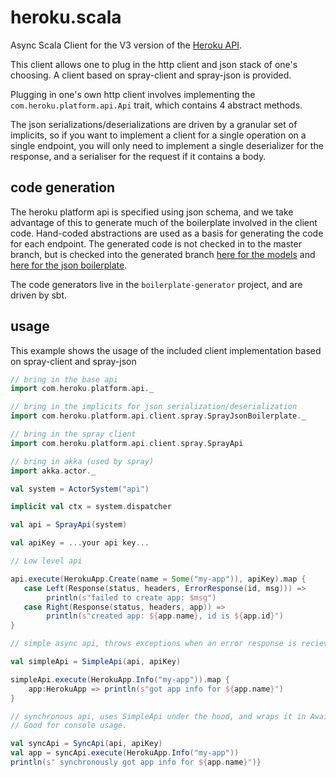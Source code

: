 # heroku.scala

Async Scala Client for the V3 version of the [Heroku API](https://devcenter.heroku.com/articles/platform-api-reference).

This client allows one to plug in the http client and json stack of one's choosing. A client based on spray-client and spray-json is provided. 

Plugging in one's own http client involves implementing the `com.heroku.platform.api.Api` trait, which contains 4 abstract methods.

The json serializations/deserializations are driven by a granular set of implicits, so if you want to implement a client for a single operation on a single endpoint, you will only need to implement a single deserializer for the response, and a serialiser for the request if it contains a body.

## code generation

The heroku platform api is specified using json schema, and we take advantage of this to generate much of the boilerplate involved in the client code. Hand-coded abstractions are used as a basis for generating the code for each endpoint. The generated code is not checked in to the master branch, but is checked into the generated branch [here for the models](https://github.com/heroku/heroku.scala/tree/generated/api/src_managed/main/scala/com/heroku/platform/api) and [here for the json boilerplate](https://github.com/heroku/heroku.scala/blob/generated/spray-client/src_managed/main/scala/com/heroku/platform/api/client/spray/SprayJsonBoilerplate.scala).

The code generators live in the `boilerplate-generator` project, and are driven by sbt.

## usage

This example shows the usage of the included client implementation based on spray-client and spray-json

```scala
// bring in the base api
import com.heroku.platform.api._

// bring in the implicits for json serialization/deserialization
import com.heroku.platform.api.client.spray.SprayJsonBoilerplate._

// bring in the spray client
import com.heroku.platform.api.client.spray.SprayApi

// bring in akka (used by spray)
import akka.actor._

val system = ActorSystem("api")

implicit val ctx = system.dispatcher

val api = SprayApi(system)

val apiKey = ...your api key...

// Low level api

api.execute(HerokuApp.Create(name = Some("my-app")), apiKey).map {
   case Left(Response(status, headers, ErrorResponse(id, msg))) => 
        println(s"failed to create app: $msg")
   case Right(Response(status, headers, app)) => 
        println(s"created app: ${app.name}, id is ${app.id}")
}

// simple async api, throws exceptions when an error response is recieved

val simpleApi = SimpleApi(api, apiKey)

simpleApi.execute(HerokuApp.Info("my-app")).map {
    app:HerokuApp => println(s"got app info for ${app.name}")
}

// synchronous api, uses SimpleApi under the hood, and wraps it in Await. 
// Good for console usage.

val syncApi = SyncApi(api, apiKey)
val app = syncApi.execute(HerokuApp.Info("my-app"))
println(s" synchronously got app info for ${app.name}")}

```

